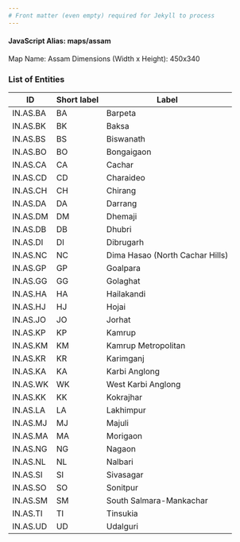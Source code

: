 ```yaml
---
# Front matter (even empty) required for Jekyll to process
---
```


#### JavaScript Alias: maps/assam

Map Name: Assam
Dimensions (Width x Height): 450x340

### List of Entities

| ID       | Short label | Label                           |
| -------- | ----------- | ------------------------------- |
| IN.AS.BA | BA          | Barpeta                         |
| IN.AS.BK | BK          | Baksa                           |
| IN.AS.BS | BS          | Biswanath                       |
| IN.AS.BO | BO          | Bongaigaon                      |
| IN.AS.CA | CA          | Cachar                          |
| IN.AS.CD | CD          | Charaideo                       |
| IN.AS.CH | CH          | Chirang                         |
| IN.AS.DA | DA          | Darrang                         |
| IN.AS.DM | DM          | Dhemaji                         |
| IN.AS.DB | DB          | Dhubri                          |
| IN.AS.DI | DI          | Dibrugarh                       |
| IN.AS.NC | NC          | Dima Hasao (North Cachar Hills) |
| IN.AS.GP | GP          | Goalpara                        |
| IN.AS.GG | GG          | Golaghat                        |
| IN.AS.HA | HA          | Hailakandi                      |
| IN.AS.HJ | HJ          | Hojai                           |
| IN.AS.JO | JO          | Jorhat                          |
| IN.AS.KP | KP          | Kamrup                          |
| IN.AS.KM | KM          | Kamrup Metropolitan             |
| IN.AS.KR | KR          | Karimganj                       |
| IN.AS.KA | KA          | Karbi Anglong                   |
| IN.AS.WK | WK          | West Karbi Anglong              |
| IN.AS.KK | KK          | Kokrajhar                       |
| IN.AS.LA | LA          | Lakhimpur                       |
| IN.AS.MJ | MJ          | Majuli                          |
| IN.AS.MA | MA          | Morigaon                        |
| IN.AS.NG | NG          | Nagaon                          |
| IN.AS.NL | NL          | Nalbari                         |
| IN.AS.SI | SI          | Sivasagar                       |
| IN.AS.SO | SO          | Sonitpur                        |
| IN.AS.SM | SM          | South Salmara-Mankachar         |
| IN.AS.TI | TI          | Tinsukia                        |
| IN.AS.UD | UD          | Udalguri                        |
